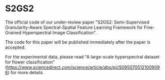 # S2GS2

The official code of our under-review paper "S2GS2: Semi-Supervised Granularity-Aware Spectral-Spatial Feature Learning Framework for Fine-Grained Hyperspectral Image Classification".

The code for this paper will be published immediately after the paper is accepted.

For the experimental data, please read "A large-scale hyperspectral dataset for flower classification"(https://www.sciencedirect.com/science/article/abs/pii/S0950705121009096) for more details.
